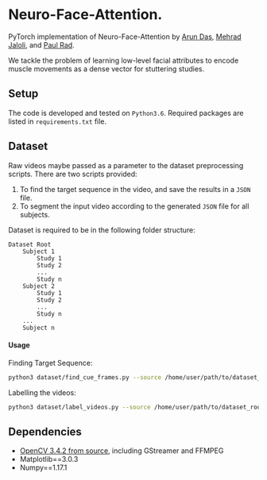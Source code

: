 # Neuro-Face-Attention.

PyTorch implementation of Neuro-Face-Attention by [Arun Das](https://github.com/arundasan91), [Mehrad Jaloli](https://github.com/mehradjaloli), and [Paul Rad](https://github.com/paulNrad).

We tackle the problem of learning low-level facial attributes to encode muscle movements as a dense vector for stuttering studies.

## Setup
The code is developed and tested on `Python3.6`. Required packages are listed in `requirements.txt` file.

## Dataset
Raw videos maybe passed as a parameter to the dataset preprocessing scripts. There are two scripts provided:

1. To find the target sequence in the video, and save the results in a `JSON` file.
2. To segment the input video according to the generated `JSON` file for all subjects.

Dataset is required to be in the following folder structure:
```
Dataset Root
    Subject 1
        Study 1
        Study 2
        ...
        Study n
    Subject 2
        Study 1
        Study 2
        ...
        Study n
    ...
    Subject n
```

#### Usage
Finding Target Sequence:
```bash
python3 dataset/find_cue_frames.py --source /home/user/path/to/dataset_root/
```

Labelling the videos:
```bash
python3 dataset/label_videos.py --source /home/user/path/to/dataset_root/
```

## Dependencies
- [OpenCV 3.4.2 from source](https://github.com/arundasan91/Server-and-Cloud-Essentials/blob/master/install_opencv.sh), including GStreamer and FFMPEG
- Matplotlib==3.0.3
- Numpy==1.17.1
